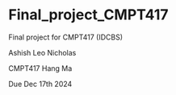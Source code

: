 # Final_project_CMPT417
Final project for CMPT417 (IDCBS)

Ashish
Leo
Nicholas

CMPT417 
Hang Ma

Due Dec 17th 2024

